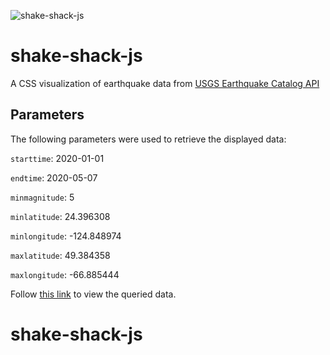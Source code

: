 ![shake-shack-js](./shake-shack-js)
# shake-shack-js

A CSS visualization of earthquake data from [USGS Earthquake Catalog API](https://earthquake.usgs.gov/fdsnws/event/1/)

## Parameters
The following parameters were used to retrieve the displayed data:

`starttime`: 2020-01-01

`endtime`: 2020-05-07

`minmagnitude`: 5

`minlatitude`: 24.396308

`minlongitude`: -124.848974

`maxlatitude`: 49.384358

`maxlongitude`: -66.885444

Follow [this link](https://earthquake.usgs.gov/fdsnws/event/1/query?format=geojson&starttime=2020-01-01&endtime=2020-05-07&minmagnitude=5&minlatitude=24.396308&minlongitude=-124.848974&maxlatitude=49.384358&maxlongitude=-66.885444) to view the queried data.



# shake-shack-js
